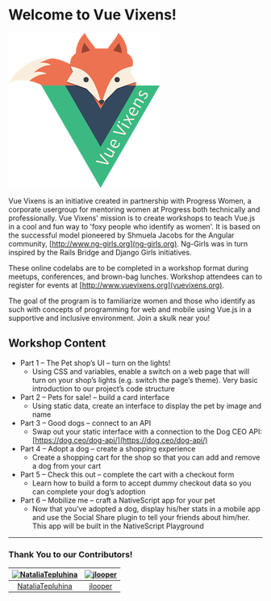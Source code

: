 # Welcome to Vue Vixens!

![Vue Vixens Logo](images/vuevixens-logo.png)

Vue Vixens is an initiative created in partnership with Progress Women, a corporate usergroup for mentoring women at Progress both technically and professionally. Vue Vixens' mission is to create workshops to teach Vue.js in a cool and fun way to 'foxy people who identify as women'. It is based on the successful model pioneered by Shmuela Jacobs for the Angular community, [http://www.ng-girls.org](ng-girls.org). Ng-Girls was in turn inspired by the Rails Bridge and Django Girls initiatives. 

These online codelabs are to be completed in a workshop format during meetups, conferences, and brown-bag lunches. Workshop attendees can to register for events at [http://www.vuevixens.org](vuevixens.org).

The goal of the program is to familiarize women and those who identify as such with concepts of programming for web and mobile using Vue.js in a supportive and inclusive environment. Join a skulk near you!

## Workshop Content


- Part 1 – The Pet shop’s UI – turn on the lights!
  - Using CSS and variables, enable a switch on a web page that will turn on your shop’s lights (e.g. switch the page’s theme). Very basic introduction to our project’s code structure
- Part 2 – Pets for sale! – build a card interface
  - Using static data, create an interface to display the pet by image and name
- Part 3 – Good dogs – connect to an API
  - Swap out your static interface with a connection to the Dog CEO API: [https://dog.ceo/dog-api/](https://dog.ceo/dog-api/)
- Part 4 – Adopt a dog – create a shopping experience
  - Create a shopping cart for the shop so that you can add and remove a dog from your cart
- Part 5 – Check this out – complete the cart with a checkout form
  - Learn how to build a form to accept dummy checkout data so you can complete your dog’s adoption
- Part 6 – Mobilize me – craft a NativeScript app for your pet
  - Now that you’ve adopted a dog, display his/her stats in a mobile app and use the Social Share plugin to tell your friends about him/her. This app will be built in the NativeScript Playground

- - -

### Thank You to our Contributors!

[<img alt="NataliaTepluhina" src="https://avatars0.githubusercontent.com/u/18719025?v=4&s=117" width="117">](https://github.com/NataliaTepluhina) |[<img alt="jlooper" src="https://avatars2.githubusercontent.com/u/1450004?v=4&s=117" width="117">](https://github.com/jlooper) |
:---: |:---: |
[NataliaTepluhina](https://github.com/NataliaTepluhina) |[jlooper](https://github.com/jlooper) 
